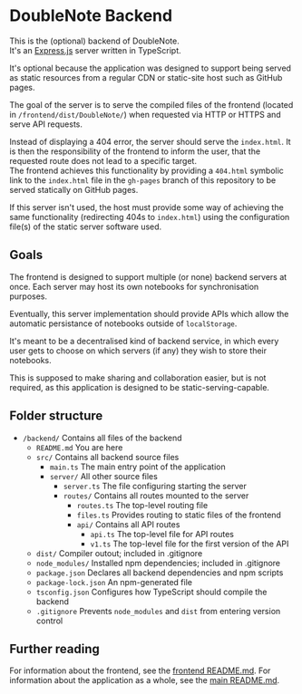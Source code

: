 # DoubleNote Backend

This is the (optional) backend of DoubleNote.  
It's an [Express.js](https://expressjs.com) server written in TypeScript.

It's optional because the application was designed to support being served as static resources from a regular CDN or static-site host such as GitHub pages.

The goal of the server is to serve the compiled files of the frontend (located in `/frontend/dist/DoubleNote/`) when requested via HTTP or HTTPS and serve API requests.

Instead of displaying a 404 error, the server should serve the `index.html`. It is then the responsibility of the frontend to inform the user, that the requested route does not lead to a specific target.  
The frontend achieves this functionality by providing a `404.html` symbolic link to the `index.html` file in the `gh-pages` branch of this repository to be served statically on GitHub pages.

If this server isn't used, the host must provide some way of achieving the same functionality (redirecting 404s to `index.html`) using the configuration file(s) of the static server software used.

## Goals

The frontend is designed to support multiple (or none) backend servers at once. Each server may host its own notebooks for synchronisation purposes.

Eventually, this server implementation should provide APIs which allow the automatic persistance of notebooks outside of `localStorage`.

It's meant to be a decentralised kind of backend service, in which every user gets to choose on which servers (if any) they wish to store their notebooks.

This is supposed to make sharing and collaboration easier, but is not required, as this application is designed to be static-serving-capable.

## Folder structure

- `/backend/` Contains all files of the backend
  - `README.md` You are here
  - `src/` Contains all backend source files
    - `main.ts` The main entry point of the application
    - `server/` All other source files
      - `server.ts` The file configuring starting the server
      - `routes/` Contains all routes mounted to the server
        - `routes.ts` The top-level routing file
        - `files.ts` Provides routing to static files of the frontend
        - `api/` Contains all API routes
          - `api.ts` The top-level file for API routes
          - `v1.ts` The top-level file for the first version of the API
  - `dist/` Compiler outout; included in .gitignore
  - `node_modules/` Installed npm dependencies; included in .gitignore
  - `package.json` Declares all backend dependencies and npm scripts
  - `package-lock.json` An npm-generated file
  - `tsconfig.json` Configures how TypeScript should compile the backend
  - `.gitignore` Prevents `node_modules` and `dist` from entering version control

## Further reading

For information about the frontend, see the [frontend README.md](/frontend/README.md).
For information about the application as a whole, see the [main README.md](/README.md).
